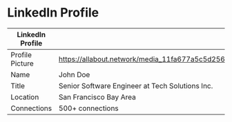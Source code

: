 # LinkedIn Profile

| LinkedIn Profile |                                                                    |
|------------------|-------------------------------------------------------------------|
| Profile Picture  | https://allabout.network/media_11fa677a5c5d2563c03ba0f229be08509492ccb60.png |
| Name             | John Doe                                                           |
| Title            | Senior Software Engineer at Tech Solutions Inc.                    |
| Location         | San Francisco Bay Area                                             |
| Connections      | 500+ connections                                                   |
